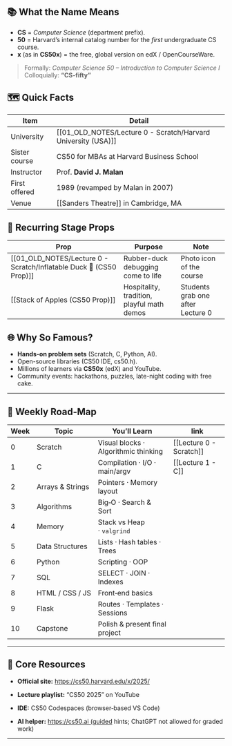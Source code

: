 ## 📚 What the Name Means  
- **CS** = *Computer Science* (department prefix).  
- **50** = Harvard’s internal catalog number for the *first* undergraduate CS course.  
- **x** (as in **CS50x**) = the free, global version on edX / OpenCourseWare.

> Formally: *Computer Science 50 – Introduction to Computer Science I*  
> Colloquially: **“CS-fifty”**

## 🗺 Quick Facts  

| Item | Detail |
|------|--------|
| University | [[01_OLD_NOTES/Lecture 0 - Scratch/Harvard University (USA)]] |
| Sister course | CS50 for MBAs at Harvard Business School |
| Instructor | Prof. **David J. Malan** |
| First offered | 1989 (revamped by Malan in 2007) |
| Venue | [[Sanders Theatre]] in Cambridge, MA |

## 🎉 Recurring Stage Props  

| Prop                               | Purpose                                    | Note                              |
| ---------------------------------- | ------------------------------------------ | --------------------------------- |
| [[01_OLD_NOTES/Lecture 0 - Scratch/Inflatable Duck 🦆 (CS50 Prop)]] | Rubber-duck debugging come to life         | Photo icon of the course          |
| [[Stack of Apples (CS50 Prop)]] | Hospitality, tradition, playful math demos | Students grab one after Lecture 0 |

## 🌐 Why So Famous?  
- **Hands-on problem sets** (Scratch, C, Python, AI).  
- Open-source libraries (CS50 IDE, cs50.h).  
- Millions of learners via **CS50x** (edX) and YouTube.  
- Community events: hackathons, puzzles, late-night coding with free cake.

---
## 📆 Weekly Road‑Map

| Week | Topic            | You’ll Learn                         | link                    |
| ---- | ---------------- | ------------------------------------ | ----------------------- |
| 0    | Scratch          | Visual blocks · Algorithmic thinking | [[Lecture 0 - Scratch]] |
| 1    | C                | Compilation · I/O · main/argv        | [[Lecture 1 - C]]       |
| 2    | Arrays & Strings | Pointers · Memory layout             |                         |
| 3    | Algorithms       | Big‑O · Search & Sort                |                         |
| 4    | Memory           | Stack vs Heap · `valgrind`           |                         |
| 5    | Data Structures  | Lists · Hash tables · Trees          |                         |
| 6    | Python           | Scripting · OOP                      |                         |
| 7    | SQL              | SELECT · JOIN · Indexes              |                         |
| 8    | HTML / CSS / JS  | Front‑end basics                     |                         |
| 9    | Flask            | Routes · Templates · Sessions        |                         |
| 10   | Capstone         | Polish & present final project       |                         |

---
## 🔗 Core Resources

- **Official site:** https://cs50.harvard.edu/x/2025/
    
- **Lecture playlist:** “CS50 2025” on YouTube
    
- **IDE:** CS50 Codespaces (browser‑based VS Code)
    
- **AI helper:** https://cs50.ai (guided hints; ChatGPT not allowed for graded work)



---


